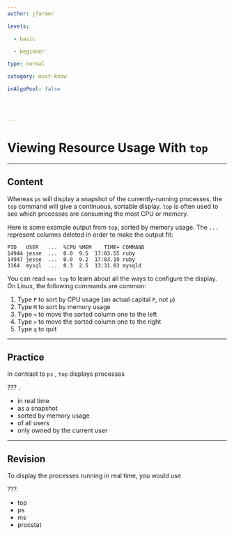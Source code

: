 ```yaml
---
author: jfarmer

levels:

  - basic

  - beginner

type: normal

category: must-know

inAlgoPool: false




---
```


# Viewing Resource Usage With `top`

---
## Content

Whereas `ps` will display a snapshot of the currently-running processes, the `top` command will give a continuous, sortable display.  `top` is often used to see which processes are consuming the most CPU or memory.

Here is some example output from `top`, sorted by memory usage.  The `...` represent columns deleted in order to make the output fit:

```text
PID   USER   ...  %CPU %MEM    TIME+ COMMAND
14944 jesse  ...  0.0  9.5  17:03.55 ruby
14947 jesse  ...  0.0  9.2  17:03.19 ruby
3164  mysql  ...  0.3  2.5  13:31.83 mysqld
```

You can read `man top` to learn about all the ways to configure the display.  On Linux, the following commands are common:

1. Type `P` to sort by CPU usage (an actual capital `P`, not `p`)
2. Type `M` to sort by memory usage
3. Type `<` to move the sorted column one to the left
4. Type `>` to move the sorted column one to the right
5. Type `q` to quit

---
## Practice

In contrast to `ps` , `top` displays processes 

??? .

* in real time
* as a snapshot
* sorted by memory usage
* of all users
* only owned by the current user

---
## Revision

To display the processes running in real time, you would use 

???.

* top
* ps
* ms
* procstat

